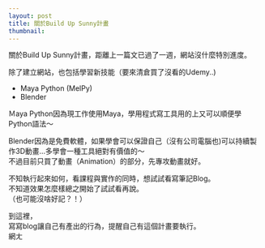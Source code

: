 ```yaml
---
layout: post
title: 關於Build Up Sunny計畫
thumbnail: 
---
```


關於Build Up Sunny計畫，距離上一篇文已過了一週，網站沒什麼特別進度。
  
除了建立網站，也包括學習新技能（要來清倉買了沒看的Udemy..)
  
* Maya Python (MelPy)  
* Blender 
  
   
Ｍaya Python因為現工作使用Maya，學用程式寫工具用的上又可以順便學Python語法～  
  
Blender因為是免費軟體，如果學會可以保證自己（沒有公司電腦也)可以持續製作3D動畫...多學會一種工具絕對有價值的～  
不過目前只買了動畫（Animation）的部分，先專攻動畫就好。  
  
  

不知執行起來如何，看課程與實作的同時，想試試看寫筆記Blog。  
不知道效果怎麼樣總之開始了試試看再說。  
（也可能沒啥好記？！）
  
  
到這裡，  
寫寫blog讓自己有產出的行為，提醒自己有這個計畫要執行。  
網ㄤ
  